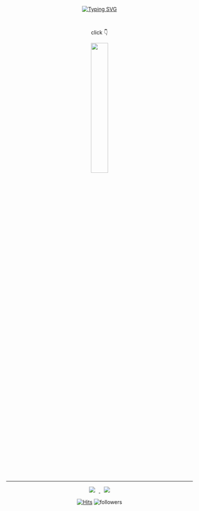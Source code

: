 <div align=center>

[![Typing SVG](https://readme-typing-svg.demolab.com?font=Fira+Code&duration=3000&pause=1000&color=628FD9&center=true&width=500&height=70&lines=A+ship+in+harbor+is+safe%2C;but+that+is+not+what+ships+are+built+for.;-+John+A.+Shedd)](https://git.io/typing-svg)

<br>

click 👇
    
<a href="https://won4885.github.io/">
    <img width=30% src="https://user-images.githubusercontent.com/62871026/209078687-34f7a5c4-0fb8-4389-b240-ef51e50feee2.gif" />
</a>
    

<br>
<hr>
    
<a href="https://won4885.github.io/">
    <img 
        src="http://img.shields.io/badge/-Tech%20Blog-655ced?style=flat&logo=github&link=https://won4885.github.io/"
        style="height : auto; margin-left : 10px; margin-right : 10px;"/>
</a>
<a href="mailto:2dcoder@naver.com">
    <img 
        src="https://img.shields.io/badge/Gmail-d14836?style=flat-square&logo=Gmail&logoColor=white&link=mailto:2dcoder@naver.com"
        style="height : auto; margin-left : 10px; margin-right : 10px;"/>
</a>

    
[![Hits](https://hits.seeyoufarm.com/api/count/incr/badge.svg?url=https%3A%2F%2Fgithub.com%2Fwon4885&count_bg=%2379C83D&title_bg=%23555555&icon=&icon_color=%23E7E7E7&title=hits&edge_flat=false)](https://hits.seeyoufarm.com)
![followers](https://img.shields.io/github/followers/ohbyul?style=social)
    
 </div>
